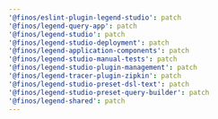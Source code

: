 ```yaml
---
'@finos/eslint-plugin-legend-studio': patch
'@finos/legend-query-app': patch
'@finos/legend-studio': patch
'@finos/legend-studio-deployment': patch
'@finos/legend-application-components': patch
'@finos/legend-studio-manual-tests': patch
'@finos/legend-studio-plugin-management': patch
'@finos/legend-tracer-plugin-zipkin': patch
'@finos/legend-studio-preset-dsl-text': patch
'@finos/legend-studio-preset-query-builder': patch
'@finos/legend-shared': patch
---
```

